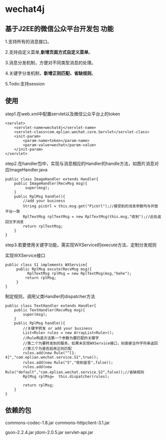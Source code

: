 wechat4j
========

基于J2EE的微信公众平台开发包
功能
-----------------------------------
1.支持所有的消息接口。

2.支持自定义菜单,**新增页面方式自定义菜单**。

3.消息分发机制，方便对不同类型消息的处理。

4.关键字分发机制，**新增正则匹配、省缺规则**。

5.Todo:支持session

使用
-----------------------------------
step1.在web.xml中配置servlet以及微信公众平台上的token
```
<servlet>
    <servlet-name>wechat4j</servlet-name>
    <servlet-class>com.eplian.wechat.core.Servlet</servlet-class>
    <init-param>
        <param-name>token</param-name>
        <param-value>wechat</param-value>
    </init-param>
</servlet>
```
step2.在handler包中，实现与消息相应的Handler的handle方法，如图片消息对应ImageHandler.java
```
public class ImageHandler extends Handler{
    public ImageHandler(RecvMsg msg){
         super(msg);
    }
    public RplMsg handle(){
        //add your business
        String picUrl = this.msg.get("PicUrl");//接受到的消息参数均与开放平台一致
        RplTextMsg rplTextMsg = new RplTextMsg(this.msg,"收到");//此处返回文字消息
        return rplTextMsg;
    }
}
```
step3.若要使用关键字功能，需实现WXService的execute方法、定制分发规则

实现WXService接口
```
public class S1 implements WXService{
     public RplMsg excute(RecvMsg msg){
          RplTextMsg rplMsg = new RplTextMsg(msg,"hehe");
         return rplMsg;
     }
}
```
制定规则，调用父类Handler的dispatcher方法
```
public class TextHandler extends Handler{
    public TextHandler(RecvMsg msg){
        super(msg);
    }
    public RplMsg handle(){
        //关键字转发 or add your business
        List<Rule> rules = new ArrayList<Rule>();
        //Rule构造方法第一个参数为要匹配的关键字
        //第二个为要转发到的服务，如果未实现WXService接口，则直接当作字符串返回
        //第三个为是否启用正则匹配
        rules.add(new Rule("^[1-4]","com.eplian.wechat.service.S1",true));
        rules.add(new Rule("5","收到留言",false));
        rules.add(new Rule("default","com.eplian.wechat.service.S2",false));//省缺规则
        RplMsg rplMsg=  this.dispatcher(rules);

        return rplMsg;
    }
}
```
依赖的包
-----------------------------------
commons-codec-1.8.jar commons-httpclient-3.1.jar

gson-2.2.4.jar jdom-2.0.5.jar servlet-api.jar

